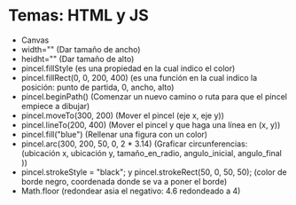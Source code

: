 # Temas: HTML y JS

- Canvas
- width="" (Dar tamaño de ancho)
- heidht="" (Dar tamaño de alto)
- pincel.fillStyle (es una propiedad en la cual indico el color)
- pincel.fillRect(0, 0, 200, 400) (es una función en la cual indico la posición: punto de partida, 0, ancho, alto)
- pincel.beginPath() (Comenzar un nuevo camino o ruta para que el pincel empiece a dibujar)
- pincel.moveTo(300, 200) (Mover el pincel (eje x, eje y))
- pincel.lineTo(200, 400) (Mover el pincel y que haga una línea en (x, y))
- pincel.fill("blue") (Rellenar una figura con un color)
- pincel.arc(300, 200, 50, 0, 2 \* 3.14) (Graficar circunferencias: (ubicación x, ubicación y, tamaño_en_radio, angulo_inicial, angulo_final ))
- pincel.strokeStyle = "black"; y pincel.strokeRect(50, 0, 50, 50); (color de borde negro, coordenada donde se va a poner el borde)
- Math.floor (redondear asia el negativo: 4.6 redondeado a 4)
